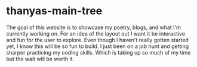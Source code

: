 # thanyas-main-tree
The goal of this website is to showcase my poetry, blogs, and what I'm currently working on. 
For an idea of the layout out I want it be interactive and fun for the user to explore.
Even though I haven't really gotten started yet, I know this will be so fun to build.
I just been on a job hunt and getting sharper practicing my coding skills. 
Which is taking up so much of my time but the wait will be worth it.